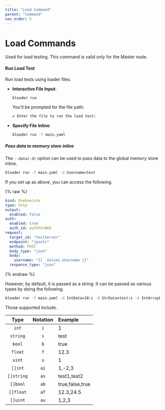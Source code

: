 ```yaml
---
title: "Load Command"
parent: "Command"
nav_order: 5
---
```


# Load Commands

Used for load testing. This command is valid only for the Master node.

#### Run Load Test
Run load tests using loader files.

- **Interactive File Input**:
  ```bash
  bloader run
  ```
  You'll be prompted for the file path:
  ```bash
  ✔ Enter the file to run the load test:
  ```

- **Specify File Inline**:
  ```bash
  bloader run -f main.yaml
  ```

##### Pass data to memory store inline
The `--data(-d)` option can be used to pass data to the global memory store inline.

``` bash
bloader run -f main.yaml -d Username=test
```

If you set up as above, you can access the following.

{% raw %}
``` yaml
kind: OneExecute
type: http
output:
  enabled: false
auth:
  enabled: true
  auth_id: authForWeb
request:
  target_id: "testServer"
  endpoint: "/posts"
  method: POST
  body_type: "json"
  body:
    username: "{{ .Values.Username }}"
  response_type: "json"
```
{% endraw %}

However, by default, it is passed as a string. It can be passed as various types by doing the following.

```bash
bloader run -f main.yaml -d IntData=10:i -d StrData=test:s -d IntArrayData=1,2,3:ai
```

Those supported include.

| Type | Notation | Example |
|:-----:|:-------:|:--------|
| `int` | `i` | 1 |
| `string` | `s` | test |
| `bool` | `b` | true |
| `float` | `f` | 12.3 |
| `uint` | `u` | 1 |
| `[]int` | `ai` | 1,-2,3 |
| `[]string` | `as` | test1,test2 |
| `[]bool` | `ab` | true,false,true |
| `[]float` | `af` | 12.3,24.5 |
| `[]uint` | `au` | 1,2,3 |

